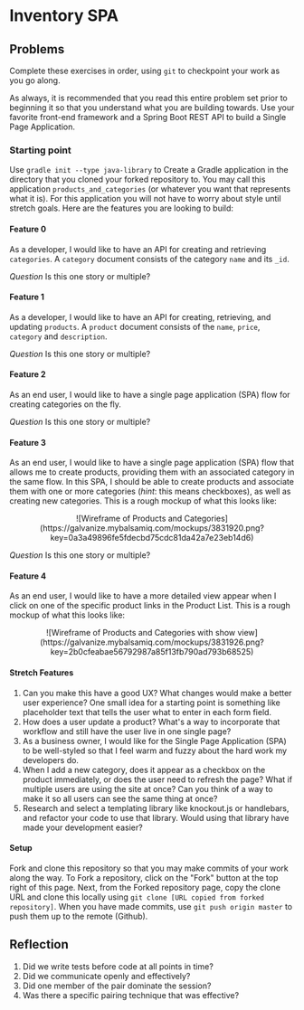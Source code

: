 # Inventory SPA

## Problems

Complete these exercises in order, using `git` to checkpoint your work as you go along.

As always, it is recommended that you read this entire problem set prior to beginning it so that you understand what you are building towards. Use your favorite front-end framework and a Spring Boot REST API to build a Single Page Application.

### Starting point

Use `gradle init --type java-library` to Create a Gradle application in the directory that you cloned your forked repository to. You may call this application `products_and_categories` (or whatever you want that represents what it is). For this application you will not have to worry about style until stretch goals. Here are the features you are looking to build:

#### Feature 0

As a developer, I would like to have an API for creating and retrieving `categories`. A `category` document consists of the category `name` and its `_id`.

_Question_ Is this one story or multiple?

#### Feature 1

As a developer, I would like to have an API for creating, retrieving, and updating `products`. A `product` document consists of the `name`, `price`, `category` and `description`.

_Question_ Is this one story or multiple?

#### Feature 2

As an end user, I would like to have a single page application (SPA) flow for creating categories on the fly.

_Question_ Is this one story or multiple?

#### Feature 3

As an end user, I would like to have a single page application (SPA) flow that allows me to create products, providing them with an associated category in the same flow. In this SPA, I should be able to create products and associate them with one or more categories (_hint_: this means checkboxes), as well as creating new categories. This is a rough mockup of what this looks like:

<center>
  ![Wireframe of Products and Categories](https://galvanize.mybalsamiq.com/mockups/3831920.png?key=0a3a49896fe5fdecbd75cdc81da42a7e23eb14d6)
</center>

_Question_ Is this one story or multiple?

#### Feature 4

As an end user, I would like to have a more detailed view appear when I click on one of the specific product links in the Product List. This is a rough mockup of what this looks like:

<center>
  ![Wireframe of Products and Categories with show view](https://galvanize.mybalsamiq.com/mockups/3831926.png?key=2b0cfeabae56792987a85f13fb790ad793b68525)
</center>

#### Stretch Features

1. Can you make this have a good UX? What changes would make a better user experience? One small idea for a starting point is something like placeholder text that tells the user what to enter in each form field.
1. How does a user update a product? What's a way to incorporate that workflow and still have the user live in one single page?
1. As a business owner, I would like for the Single Page Application (SPA) to be well-styled so that I feel warm and fuzzy about the hard work my developers do.
1. When I add a new category, does it appear as a checkbox on the product immediately, or does the user need to refresh the page? What if multiple users are using the site at once? Can you think of a way to make it so all users can see the same thing at once?
1. Research and select a templating library like knockout.js or handlebars, and refactor your code to use that library. Would using that library have made your development easier?

#### Setup

Fork and clone this repository so that you may make commits of your work along the way. To Fork a repository, click on the "Fork" button at the top right of this page. Next, from the Forked repository page, copy the clone URL and clone this locally using `git clone [URL copied from forked repository]`. When you have made commits, use `git push origin master` to push them up to the remote (Github).

## Reflection

1. Did we write tests before code at all points in time?
1. Did we communicate openly and effectively?
1. Did one member of the pair dominate the session?
1. Was there a specific pairing technique that was effective?

